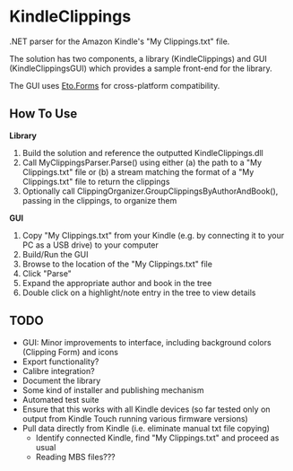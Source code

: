KindleClippings
===============

.NET parser for the Amazon Kindle's "My Clippings.txt" file.

The solution has two components, a library (KindleClippings) and GUI (KindleClippingsGUI) which provides a sample front-end for the library.

The GUI uses [Eto.Forms](https://github.com/picoe/Eto) for cross-platform compatibility.

How To Use
----------

__Library__


1. Build the solution and reference the outputted KindleClippings.dll
2. Call MyClippingsParser.Parse() using either (a) the path to a "My Clippings.txt" file or (b) a stream matching the format of a "My Clippings.txt" file to return the clippings
3. Optionally call ClippingOrganizer.GroupClippingsByAuthorAndBook(), passing in the clippings, to organize them

__GUI__

1. Copy "My Clippings.txt" from your Kindle (e.g. by connecting it to your PC as a USB drive) to your computer
2. Build/Run the GUI
3. Browse to the location of the "My Clippings.txt" file
4. Click "Parse"
5. Expand the appropriate author and book in the tree
6. Double click on a highlight/note entry in the tree to view details


TODO
----

- GUI: Minor improvements to interface, including background colors (Clipping Form) and icons
- Export functionality?
- Calibre integration?
- Document the library
- Some kind of installer and publishing mechanism
- Automated test suite
- Ensure that this works with all Kindle devices (so far tested only on output from Kindle Touch running various firmware versions)
- Pull data directly from Kindle (i.e. eliminate manual txt file copying)
	- Identify connected Kindle, find "My Clippings.txt" and proceed as usual
	- Reading MBS files???